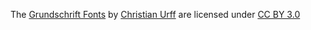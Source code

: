 The [Grundschrift Fonts](http://openfontlibrary.org/en/font/grundschrift) by [Christian Urff](http://www.lernsoftware-mathematik.de) are licensed under [CC BY 3.0](http://creativecommons.org/licenses/by/3.0/)
